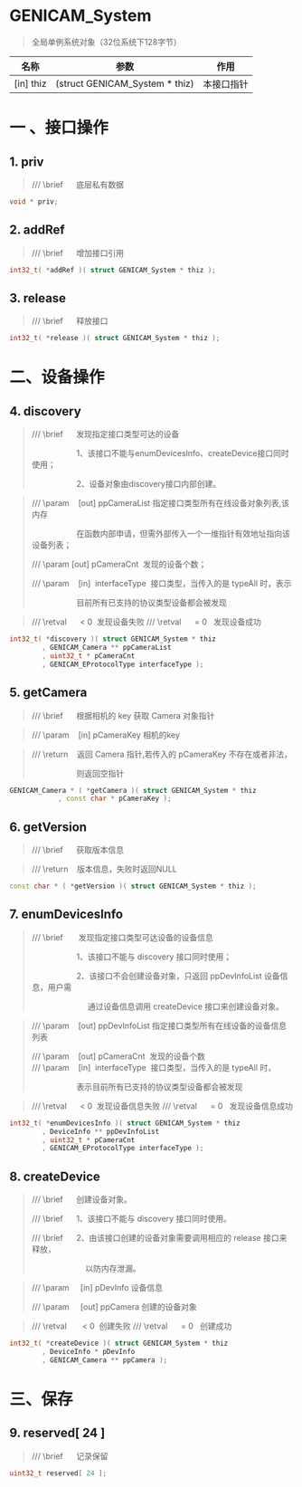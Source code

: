 # GENICAM_System

> 全局单例系统对象（32位系统下128字节）

| 名称        | 参数                             | 作用    |
| --------- | ------------------------------ | ----- |
| [in] thiz | (struct GENICAM_System * thiz) | 本接口指针 |

# 一 、接口操作

## 1. priv

> /// \brief      底层私有数据

```cpp
void * priv;
```

## 2. addRef

> /// \brief      增加接口引用

```cpp
int32_t( *addRef )( struct GENICAM_System * thiz );
```

## 3. release

> /// \brief      释放接口

```cpp
int32_t( *release )( struct GENICAM_System * thiz );
```

# 二、设备操作

## 4. discovery

> /// \brief      发现指定接口类型可达的设备
> 
>                     1、该接口不能与enumDevicesInfo、createDevice接口同时使用；
> 
>                     2、设备对象由discovery接口内部创建。

> /// \param    [out] ppCameraList 指定接口类型所有在线设备对象列表,该内存
> 
>                     在函数内部申请，但需外部传入一个一维指针有效地址指向该设备列表；
> 
> /// \param    [out] pCameraCnt  发现的设备个数；
> 
> /// \param    [in]  interfaceType  接口类型，当传入的是 typeAll 时，表示
> 
>                     目前所有已支持的协议类型设备都会被发现

> /// \retval      < 0   发现设备失败
> /// \retval      = 0   发现设备成功

```cpp
int32_t( *discovery )( struct GENICAM_System * thiz
        , GENICAM_Camera ** ppCameraList
        , uint32_t * pCameraCnt
        , GENICAM_EProtocolType interfaceType );
```

## 5. getCamera

> /// \brief      根据相机的 key 获取 Camera 对象指针

> /// \param    [in] pCameraKey 相机的key

> /// \return    返回 Camera 指针,若传入的 pCameraKey 不存在或者非法，
> 
>                     则返回空指针

```cpp
GENICAM_Camera * ( *getCamera )( struct GENICAM_System * thiz
            , const char * pCameraKey );
```

## 6. getVersion

> /// \brief      获取版本信息

> /// \return    版本信息，失败时返回NULL

```cpp
const char * ( *getVersion )( struct GENICAM_System * thiz );
```

## 7. enumDevicesInfo

> /// \brief       发现指定接口类型可达设备的设备信息        
> 
>                     1、该接口不能与 discovery 接口同时使用；
> 
>                     2、该接口不会创建设备对象，只返回 ppDevInfoList 设备信息，用户需
> 
>                          通过设备信息调用 createDevice 接口来创建设备对象。

> /// \param    [out] ppDevInfoList 指定接口类型所有在线设备的设备信息列表
> 
> /// \param    [out] pCameraCnt  发现的设备个数
> /// \param    [in]  interfaceType  接口类型，当传入的是 typeAll 时，
> 
>                     表示目前所有已支持的协议类型设备都会被发现

> /// \retval      < 0   发现设备信息失败
> /// \retval      = 0   发现设备信息成功

```cpp
int32_t( *enumDevicesInfo )( struct GENICAM_System * thiz
        , DeviceInfo ** ppDevInfoList
        , uint32_t * pCameraCnt
        , GENICAM_EProtocolType interfaceType );
```

## 8. createDevice

> /// \brief      创建设备对象。
> 
> /// \brief      1、该接口不能与 discovery 接口同时使用。
> 
> /// \brief      2、由该接口创建的设备对象需要调用相应的 release 接口来释放，
> 
>                         以防内存泄漏。

> /// \param     [in] pDevInfo 设备信息
> 
> /// \param     [out] ppCamera 创建的设备对象

> /// \retval       < 0   创建失败
> /// \retval       = 0   创建成功

```cpp
int32_t( *createDevice )( struct GENICAM_System * thiz
        , DeviceInfo * pDevInfo
        , GENICAM_Camera ** ppCamera );
```

# 三、保存

## 9. reserved[ 24 ]

> /// \brief      记录保留

```cpp
uint32_t reserved[ 24 ];
```
